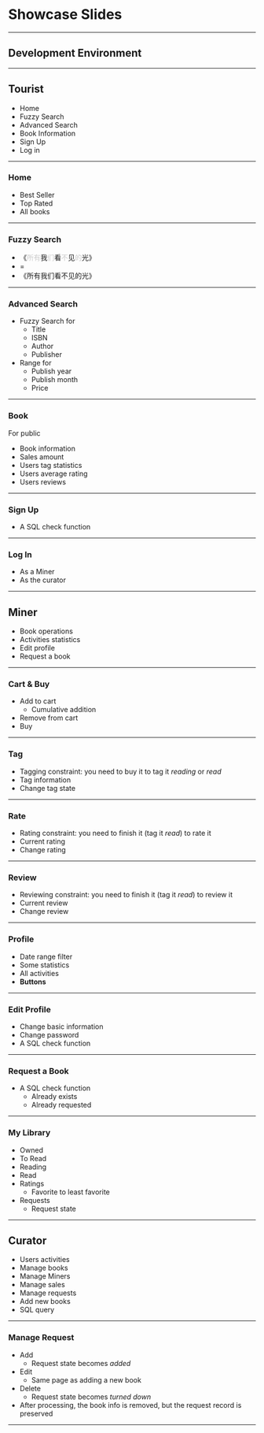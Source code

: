 # Showcase Slides

---

## Development Environment

---

## Tourist

* Home
* Fuzzy Search
* Advanced Search
* Book Information
* Sign Up
* Log in

---

### Home

* Best Seller
* Top Rated
* All books

---

### Fuzzy Search

* 《<span style="color:rgba(0,0,0,0.2)">所有</span>我<span style="color:rgba(0,0,0,0.2)">们</span>看<span style="color:rgba(0,0,0,0.2)">不</span>见<span style="color:rgba(0,0,0,0.2)">的</span>光》
* =
* 《所有我们看不见的光》

---

### Advanced Search

* Fuzzy Search for
    * Title
    * ISBN
    * Author
    * Publisher
* Range for
    * Publish year
    * Publish month
    * Price

---

### Book

For public

* Book information
* Sales amount
* Users tag statistics
* Users average rating
* Users reviews

---

### Sign Up

* A SQL check function

---

### Log In

* As a Miner
* As the curator

---

## Miner

* Book operations
* Activities statistics
* Edit profile
* Request a book

---

### Cart & Buy

* Add to cart
    * Cumulative addition
* Remove from cart
* Buy

---

### Tag

* Tagging constraint: you need to buy it to tag it *reading* or *read*
* Tag information
* Change tag state

---

### Rate

* Rating constraint: you need to finish it (tag it *read*) to rate it
* Current rating
* Change rating

---

### Review

* Reviewing constraint: you need to finish it (tag it *read*) to review it
* Current review
* Change review

---

### Profile

* Date range filter
* Some statistics
* All activities
* **Buttons**

---

### Edit Profile

* Change basic information
* Change password
* A SQL check function

---

### Request a Book

* A SQL check function
    * Already exists
    * Already requested

---

### My Library

* Owned
* To Read
* Reading
* Read
* Ratings
    * Favorite to least favorite
* Requests
    * Request state

---

## Curator

* Users activities
* Manage books
* Manage Miners
* Manage sales
* Manage requests
* Add new books
* SQL query

---

### Manage Request

* Add
    * Request state becomes *added*
* Edit
    * Same page as adding a new book
* Delete
    * Request state becomes *turned down*
* After processing, the book info is removed, but the request record is preserved

---

### 